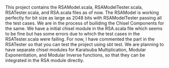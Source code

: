 This project contains the RSAModel.scala, RSAModelTester.scala, RSATester.scala, and RSA.scala files as of now. The RSAModel is working perfectly for bit size as large as 2048 bits with RSAModelTester passing all the test cases. We are in the process of builiding the Chisel Components for the same. We have a initial chisel module in the RSA.scala file which seems to be fine but has some errors due to which the test cases in the RSATester.scala were failing. For now, I have commented the part in the RSATester so that you can test the project using sbt test. We are planning to have separate chisel modules for Karatsuba Multiplication, Modular Exponentiation, and Modular Inverse functions, so that they can be integrated in the RSA module directly.